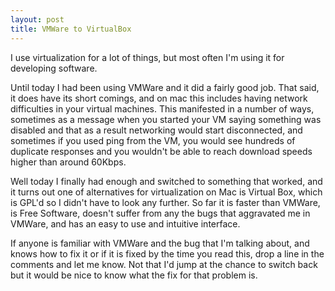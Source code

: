 ```yaml
---
layout: post
title: VMWare to VirtualBox
---
```


I use virtualization for a lot of things, but most often I'm using it for developing software.

Until today I had been using VMWare and it did a fairly good job.  That said, it does have its short comings, and on mac this includes having network difficulties in your virtual machines.  This manifested in a number of ways, sometimes as a message when you started your VM saying something was disabled and that as a result networking would start disconnected, and sometimes if you used ping from the VM, you would see hundreds of duplicate responses and you wouldn't be able to reach download speeds higher than around 60Kbps.

Well today I finally had enough and switched to something that worked, and it turns out one of alternatives for virtualization on Mac is Virtual Box, which is GPL'd so I didn't have to look any further.  So far it is faster than VMWare, is Free Software, doesn't suffer from any the bugs that aggravated me in VMWare, and has an easy to use and intuitive interface.

If anyone is familiar with VMWare and the bug that I'm talking about, and knows how to fix it or if it is fixed by the time you read this, drop a line in the comments and let me know.  Not that I'd jump at the chance to switch back but it would be nice to know what the fix for that problem is.
